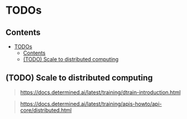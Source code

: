 # TODOs

## Contents

- [TODOs](#todos)
  - [Contents](#contents)
  - [(TODO) Scale to distributed computing](#todo-scale-to-distributed-computing)

## (TODO) Scale to distributed computing

> https://docs.determined.ai/latest/training/dtrain-introduction.html

> https://docs.determined.ai/latest/training/apis-howto/api-core/distributed.html
